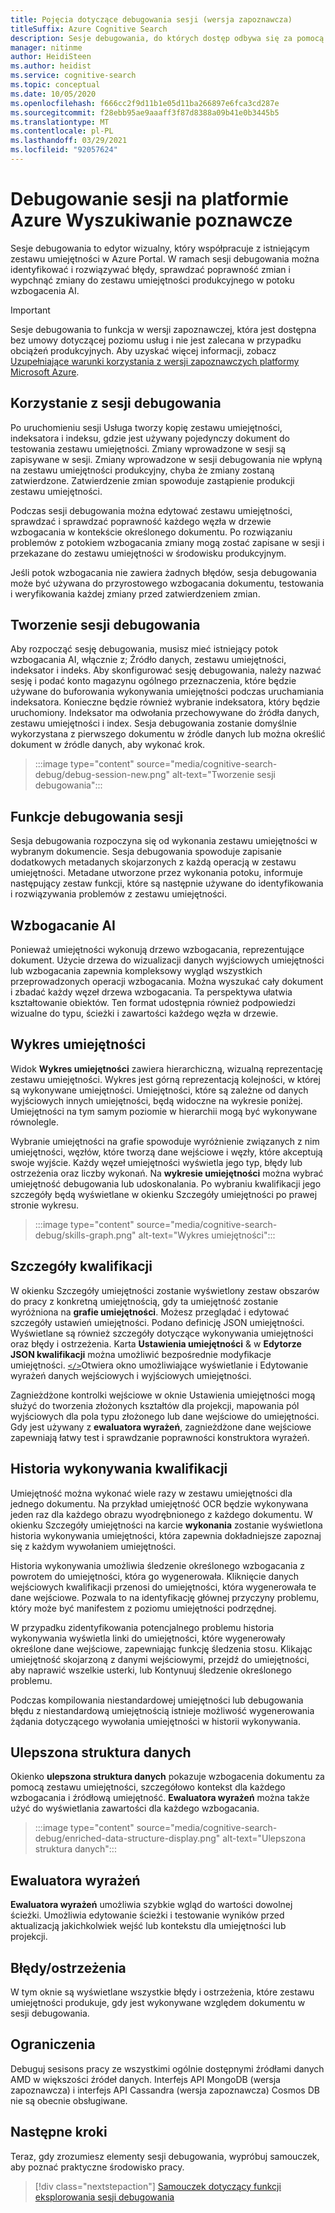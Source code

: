 ```yaml
---
title: Pojęcia dotyczące debugowania sesji (wersja zapoznawcza)
titleSuffix: Azure Cognitive Search
description: Sesje debugowania, do których dostęp odbywa się za pomocą Azure Portal, udostępnia środowisko IDE podobne do, w którym można identyfikować i naprawiać błędy, weryfikować zmiany i wypchnąć zmiany do umiejętności w potoku wzbogacania AI. Sesje debugowania są w wersji zapoznawczej.
manager: nitinme
author: HeidiSteen
ms.author: heidist
ms.service: cognitive-search
ms.topic: conceptual
ms.date: 10/05/2020
ms.openlocfilehash: f666cc2f9d11b1e05d11ba266897e6fca3cd287e
ms.sourcegitcommit: f28ebb95ae9aaaff3f87d8388a09b41e0b3445b5
ms.translationtype: MT
ms.contentlocale: pl-PL
ms.lasthandoff: 03/29/2021
ms.locfileid: "92057624"
---
```

# <a name="debug-sessions-in-azure-cognitive-search"></a>Debugowanie sesji na platformie Azure Wyszukiwanie poznawcze

Sesje debugowania to edytor wizualny, który współpracuje z istniejącym zestawu umiejętności w Azure Portal. W ramach sesji debugowania można identyfikować i rozwiązywać błędy, sprawdzać poprawność zmian i wypchnąć zmiany do zestawu umiejętności produkcyjnego w potoku wzbogacenia AI.

> [!Important]
> Sesje debugowania to funkcja w wersji zapoznawczej, która jest dostępna bez umowy dotyczącej poziomu usług i nie jest zalecana w przypadku obciążeń produkcyjnych. Aby uzyskać więcej informacji, zobacz [Uzupełniające warunki korzystania z wersji zapoznawczych platformy Microsoft Azure](https://azure.microsoft.com/support/legal/preview-supplemental-terms/).
>

## <a name="using-debug-sessions"></a>Korzystanie z sesji debugowania

Po uruchomieniu sesji Usługa tworzy kopię zestawu umiejętności, indeksatora i indeksu, gdzie jest używany pojedynczy dokument do testowania zestawu umiejętności. Zmiany wprowadzone w sesji są zapisywane w sesji. Zmiany wprowadzone w sesji debugowania nie wpłyną na zestawu umiejętności produkcyjny, chyba że zmiany zostaną zatwierdzone. Zatwierdzenie zmian spowoduje zastąpienie produkcji zestawu umiejętności.

Podczas sesji debugowania można edytować zestawu umiejętności, sprawdzać i sprawdzać poprawność każdego węzła w drzewie wzbogacania w kontekście określonego dokumentu. Po rozwiązaniu problemów z potokiem wzbogacania zmiany mogą zostać zapisane w sesji i przekazane do zestawu umiejętności w środowisku produkcyjnym. 

Jeśli potok wzbogacania nie zawiera żadnych błędów, sesja debugowania może być używana do przyrostowego wzbogacania dokumentu, testowania i weryfikowania każdej zmiany przed zatwierdzeniem zmian.

## <a name="creating-a-debug-session"></a>Tworzenie sesji debugowania

Aby rozpocząć sesję debugowania, musisz mieć istniejący potok wzbogacania AI, włącznie z; Źródło danych, zestawu umiejętności, indeksator i indeks. Aby skonfigurować sesję debugowania, należy nazwać sesję i podać konto magazynu ogólnego przeznaczenia, które będzie używane do buforowania wykonywania umiejętności podczas uruchamiania indeksatora. Konieczne będzie również wybranie indeksatora, który będzie uruchomiony. Indeksator ma odwołania przechowywane do źródła danych, zestawu umiejętności i index. Sesja debugowania zostanie domyślnie wykorzystana z pierwszego dokumentu w źródle danych lub można określić dokument w źródle danych, aby wykonać krok.

> :::image type="content" source="media/cognitive-search-debug/debug-session-new.png" alt-text="Tworzenie sesji debugowania":::

## <a name="debug-session-features"></a>Funkcje debugowania sesji

Sesja debugowania rozpoczyna się od wykonania zestawu umiejętności w wybranym dokumencie. Sesja debugowania spowoduje zapisanie dodatkowych metadanych skojarzonych z każdą operacją w zestawu umiejętności. Metadane utworzone przez wykonania potoku, informuje następujący zestaw funkcji, które są następnie używane do identyfikowania i rozwiązywania problemów z zestawu umiejętności.

## <a name="ai-enrichments"></a>Wzbogacanie AI

Ponieważ umiejętności wykonują drzewo wzbogacania, reprezentujące dokument. Użycie drzewa do wizualizacji danych wyjściowych umiejętności lub wzbogacania zapewnia kompleksowy wygląd wszystkich przeprowadzonych operacji wzbogacania. Można wyszukać cały dokument i zbadać każdy węzeł drzewa wzbogacania. Ta perspektywa ułatwia kształtowanie obiektów. Ten format udostępnia również podpowiedzi wizualne do typu, ścieżki i zawartości każdego węzła w drzewie.

## <a name="skill-graph"></a>Wykres umiejętności

Widok **Wykres umiejętności** zawiera hierarchiczną, wizualną reprezentację zestawu umiejętności. Wykres jest górną reprezentacją kolejności, w której są wykonywane umiejętności. Umiejętności, które są zależne od danych wyjściowych innych umiejętności, będą widoczne na wykresie poniżej. Umiejętności na tym samym poziomie w hierarchii mogą być wykonywane równolegle. 

Wybranie umiejętności na grafie spowoduje wyróżnienie związanych z nim umiejętności, węzłów, które tworzą dane wejściowe i węzły, które akceptują swoje wyjście. Każdy węzeł umiejętności wyświetla jego typ, błędy lub ostrzeżenia oraz liczby wykonań. Na **wykresie umiejętności** można wybrać umiejętność debugowania lub udoskonalania. Po wybraniu kwalifikacji jego szczegóły będą wyświetlane w okienku Szczegóły umiejętności po prawej stronie wykresu.

> :::image type="content" source="media/cognitive-search-debug/skills-graph.png" alt-text="Wykres umiejętności":::

## <a name="skill-details"></a>Szczegóły kwalifikacji

W okienku Szczegóły umiejętności zostanie wyświetlony zestaw obszarów do pracy z konkretną umiejętnością, gdy ta umiejętność zostanie wyróżniona na **grafie umiejętności**. Możesz przeglądać i edytować szczegóły ustawień umiejętności. Podano definicję JSON umiejętności. Wyświetlane są również szczegóły dotyczące wykonywania umiejętności oraz błędy i ostrzeżenia. Karta **Ustawienia umiejętności** & w **Edytorze JSON kwalifikacji** można umożliwić bezpośrednie modyfikacje umiejętności. [`</>`](#expression-evaluator)Otwiera okno umożliwiające wyświetlanie i Edytowanie wyrażeń danych wejściowych i wyjściowych umiejętności.

Zagnieżdżone kontrolki wejściowe w oknie Ustawienia umiejętności mogą służyć do tworzenia złożonych kształtów dla projekcji, mapowania pól wyjściowych dla pola typu złożonego lub dane wejściowe do umiejętności. Gdy jest używany z **ewaluatora wyrażeń**, zagnieżdżone dane wejściowe zapewniają łatwy test i sprawdzanie poprawności konstruktora wyrażeń.

## <a name="skill-execution-history"></a>Historia wykonywania kwalifikacji

Umiejętność można wykonać wiele razy w zestawu umiejętności dla jednego dokumentu. Na przykład umiejętność OCR będzie wykonywana jeden raz dla każdego obrazu wyodrębnionego z każdego dokumentu. W okienku Szczegóły umiejętności na karcie **wykonania** zostanie wyświetlona historia wykonywania umiejętności, która zapewnia dokładniejsze zapoznaj się z każdym wywołaniem umiejętności. 

Historia wykonywania umożliwia śledzenie określonego wzbogacania z powrotem do umiejętności, która go wygenerowała. Kliknięcie danych wejściowych kwalifikacji przenosi do umiejętności, która wygenerowała te dane wejściowe. Pozwala to na identyfikację głównej przyczyny problemu, który może być manifestem z poziomu umiejętności podrzędnej. 

W przypadku zidentyfikowania potencjalnego problemu historia wykonywania wyświetla linki do umiejętności, które wygenerowały określone dane wejściowe, zapewniając funkcję śledzenia stosu. Klikając umiejętność skojarzoną z danymi wejściowymi, przejdź do umiejętności, aby naprawić wszelkie usterki, lub Kontynuuj śledzenie określonego problemu.

Podczas kompilowania niestandardowej umiejętności lub debugowania błędu z niestandardową umiejętnością istnieje możliwość wygenerowania żądania dotyczącego wywołania umiejętności w historii wykonywania.

## <a name="enriched-data-structure"></a>Ulepszona struktura danych

Okienko **ulepszona struktura danych** pokazuje wzbogacenia dokumentu za pomocą zestawu umiejętności, szczegółowo kontekst dla każdego wzbogacania i źródłową umiejętność. **Ewaluatora wyrażeń** można także użyć do wyświetlania zawartości dla każdego wzbogacania.

> :::image type="content" source="media/cognitive-search-debug/enriched-data-structure-display.png" alt-text="Ulepszona struktura danych":::

## <a name="expression-evaluator"></a>Ewaluatora wyrażeń

**Ewaluatora wyrażeń** umożliwia szybkie wgląd do wartości dowolnej ścieżki. Umożliwia edytowanie ścieżki i testowanie wyników przed aktualizacją jakichkolwiek wejść lub kontekstu dla umiejętności lub projekcji.

## <a name="errorswarnings"></a>Błędy/ostrzeżenia

W tym oknie są wyświetlane wszystkie błędy i ostrzeżenia, które zestawu umiejętności produkuje, gdy jest wykonywane względem dokumentu w sesji debugowania.

## <a name="limitations"></a>Ograniczenia

Debuguj sesisons pracy ze wszystkimi ogólnie dostępnymi źródłami danych AMD w większości źródeł danych. Interfejs API MongoDB (wersja zapoznawcza) i interfejs API Cassandra (wersja zapoznawcza) Cosmos DB nie są obecnie obsługiwane.

## <a name="next-steps"></a>Następne kroki

Teraz, gdy zrozumiesz elementy sesji debugowania, wypróbuj samouczek, aby poznać praktyczne środowisko pracy.

> [!div class="nextstepaction"]
> [Samouczek dotyczący funkcji eksplorowania sesji debugowania](./cognitive-search-tutorial-debug-sessions.md)